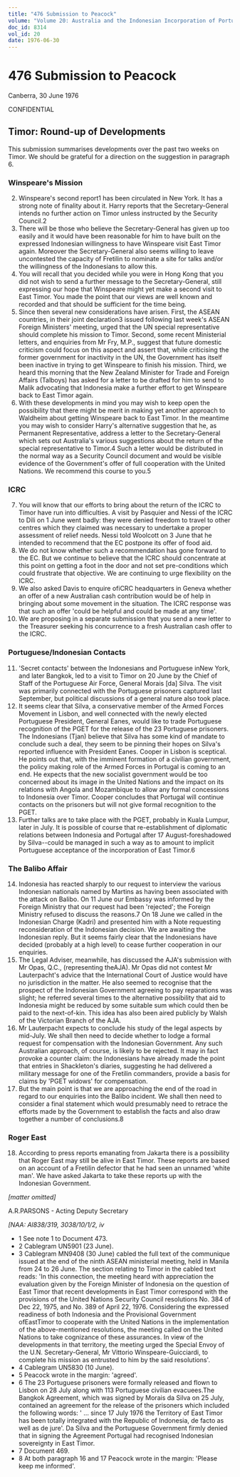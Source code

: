 ```yaml
---
title: "476 Submission to Peacock"
volume: "Volume 20: Australia and the Indonesian Incorporation of Portuguese Timor, 1974-1976"
doc_id: 8314
vol_id: 20
date: 1976-06-30
---
```


# 476 Submission to Peacock

Canberra, 30 June 1976

CONFIDENTIAL

## Timor: Round-up of Developments

This submission summarises developments over the past two weeks on Timor. We should be grateful for a direction on the suggestion in paragraph 6.

### Winspeare's Mission

  2. Winspeare's second report1 has been circulated in New York. It has a strong note of finality about it. Harry reports that the Secretary-General intends no further action on Timor unless instructed by the Security Council.2
  3. There will be those who believe the Secretary-General has given up too easily and it would have been reasonable for him to have built on the expressed Indonesian willingness to have Winspeare visit East Timor again. Moreover the Secretary-General also seems willing to leave uncontested the capacity of Fretilin to nominate a site for talks and/or the willingness of the Indonesians to allow this.
  4. You will recall that you decided while you were in Hong Kong that you did not wish to send a further message to the Secretary-General, still expressing our hope that Winspeare might yet make a second visit to East Timor. You made the point that our views are well known and recorded and that should be sufficient for the time being.
  5. Since then several new considerations have arisen. First, the ASEAN countries, in their joint declaration3 issued following last week's ASEAN Foreign Ministers' meeting, urged that the UN special representative should complete his mission to Timor. Second, some recent Ministerial letters, and enquiries from Mr Fry, M.P., suggest that future domestic criticism could focus on this aspect and assert that, while criticising the former government for inactivity in the UN, the Government has itself been inactive in trying to get Winspeare to finish his mission. Third, we heard this morning that the New Zealand Minister for Trade and Foreign Affairs (Talboys) has asked for a letter to be drafted for him to send to Malik advocating that Indonesia make a further effort to get Winspeare back to East Timor again.
  6. With these developments in mind you may wish to keep open the possibility that there might be merit in making yet another approach to Waldheim about getting Winspeare back to East Timor. In the meantime you may wish to consider Harry's alternative suggestion that he, as Permanent Representative, address a letter to the Secretary-General which sets out Australia's various suggestions about the return of the special representative to Timor.4 Such a letter would be distributed in the normal way as a Security Council document and would be visible evidence of the Government's offer of full cooperation with the United Nations. We recommend this course to you.5



### ICRC

  7. You will know that our efforts to bring about the return of the ICRC to Timor have run into difficulties. A visit by Pasquier and Nessi of the ICRC to Dili on 1 June went badly: they were denied freedom to travel to other centres which they claimed was necessary to undertake a proper assessment of relief needs. Nessi told Woolcott on 3 June that he intended to recommend that the EC postpone its offer of food aid.
  8. We do not know whether such a recommendation has gone forward to the EC. But we continue to believe that the ICRC should concentrate at this point on getting a foot in the door and not set pre-conditions which could frustrate that objective. We are continuing to urge flexibility on the ICRC.
  9. We also asked Davis to enquire ofiCRC headquarters in Geneva whether an offer of a new Australian cash contribution would be of help in bringing about some movement in the situation. The ICRC response was that such an offer 'could be helpful and could be made at any time'.
  10. We are proposing in a separate submission that you send a new letter to the Treasurer seeking his concurrence to a fresh Australian cash offer to the ICRC.



### Portuguese/Indonesian Contacts

  11. 'Secret contacts' between the Indonesians and Portuguese inNew York, and later Bangkok, led to a visit to Timor on 20 June by the Chief of Staff of the Portuguese Air Force, General Morais [da] Silva. The visit was primarily connected with the Portuguese prisoners captured last September, but political discussions of a general nature also took place.
  12. It seems clear that Silva, a conservative member of the Armed Forces Movement in Lisbon, and well connected with the newly elected Portuguese President, General Eanes, would like to trade Portuguese recognition of the PGET for the release of the 23 Portuguese prisoners. The Indonesians (Tjan) believe that Silva has some kind of mandate to conclude such a deal, they seem to be pinning their hopes on Silva's reported influence with President Eanes. Cooper in Lisbon is sceptical. He points out that, with the imminent formation of a civilian government, the policy making role of the Armed Forces in Portugal is coming to an end. He expects that the new socialist government would be too concerned about its image in the United Nations and the impact on its relations with Angola and Mozambique to allow any formal concessions to Indonesia over Timor. Cooper concludes that Portugal will continue contacts on the prisoners but will not give formal recognition to the PGET.
  13. Further talks are to take place with the PGET, probably in Kuala Lumpur, later in July. It is possible of course that re-establishment of diplomatic relations between Indonesia and Portugal after 17 August-foreshadowed by Silva--could be managed in such a way as to amount to implicit Portuguese acceptance of the incorporation of East Timor.6



### The Balibo Affair

  14. Indonesia has reacted sharply to our request to interview the various Indonesian nationals named by Martins as having been associated with the attack on Balibo. On 11 June our Embassy was informed by the Foreign Ministry that our request had been 'rejected'; the Foreign Ministry refused to discuss the reasons.7 On 18 June we called in the Indonesian Charge (Kadri) and presented him with a Note requesting reconsideration of the Indonesian decision. We are awaiting the Indonesian reply. But it seems fairly clear that the Indonesians have decided (probably at a high level) to cease further cooperation in our enquiries.
  15. The Legal Adviser, meanwhile, has discussed the AJA's submission with Mr Opas, Q.C., (representing theAJA). Mr Opas did not contest Mr Lauterpacht's advice that the International Court of Justice would have no jurisdiction in the matter. He also seemed to recognise that the prospect of the Indonesian Government agreeing to pay reparations was slight; he referred several times to the alternative possibility that aid to Indonesia might be reduced by some suitable sum which could then be paid to the next-of-kin. This idea has also been aired publicly by Walsh of the Victorian Branch of the AJA.
  16. Mr Lauterpacht expects to conclude his study of the legal aspects by mid-July. We shall then need to decide whether to lodge a formal request for compensation with the Indonesian Government. Any such Australian approach, of course, is likely to be rejected. It may in fact provoke a counter claim: the Indonesians have already made the point that entries in Shackleton's diaries, suggesting he had delivered a military message for one of the Fretilin commanders, provide a basis for claims by 'PGET widows' for compensation.
  17. But the main point is that we are approaching the end of the road in regard to our enquiries into the Balibo incident. We shall then need to consider a final statement which would presumably need to retrace the efforts made by the Government to establish the facts and also draw together a number of conclusions.8



### Roger East

  18. According to press reports emanating from Jakarta there is a possibility that Roger East may still be alive in East Timor. These reports are based on an account of a Fretilin defector that he had seen an unnamed 'white man'. We have asked Jakarta to take these reports up with the Indonesian Government.



_[matter omitted]_

A.R.PARSONS - Acting Deputy Secretary

_[NAA: Al838/319, 3038/10/1/2, iv_

  * 1 See note 1 to Document 473.
  * 2 Cablegram UN5901 (23 June).
  * 3 Cablegram MN9408 (30 June) cabled the full text of the communique issued at the end of the ninth ASEAN ministerial meeting, held in Manila from 24 to 26 June. The section relating to Timor in the cabled text reads: 'In this connection, the meeting heard with appreciation the evaluation given by the Foreign Minister of Indonesia on the question of East Timor that recent developments in East Timor correspond with the provisions of the United Nations Security Council resolutions No. 384 of Dec 22, 1975, and No. 389 of April 22, 1976. Considering the expressed readiness of both Indonesia and the Provisional Government ofEastTimor to cooperate with the United Nations in the implementation of the above-mentioned resolutions, the meeting called on the United Nations to take cognizance of these assurances. In view of the developments in that territory, the meeting urged the Special Envoy of the U.N. Secretary-General, Mr Vittorio Winspeare-Guicciardi, to complete his mission as entrusted to him by the said resolutions'.
  * 4 Cablegram UN5830 (10 June).
  * 5 Peacock wrote in the margin: 'agreed'.
  * 6 The 23 Portuguese prisoners were formally released and flown to Lisbon on 28 July along with 113 Portuguese civilian evacuees.The Bangkok Agreement, which was signed by Morais da Silva on 25 July, contained an agreement for the release of the prisoners which included the following words: ' ... since 17 July 1976 the Territory of East Timor has been totally integrated with the Republic of Indonesia, de facto as well as de jure'. Da Silva and the Portuguese Government firmly denied that in signing the Agreement Portugal had recognised Indonesian sovereignty in East Timor.
  * 7 Document 469.
  * 8 At both paragraph 16 and 17 Peacock wrote in the margin: 'Please keep me informed'.


